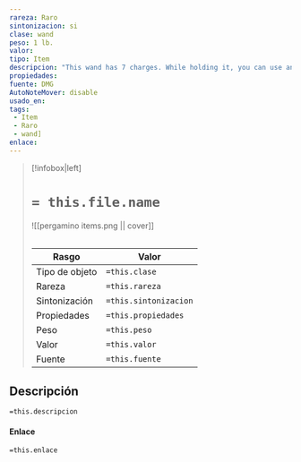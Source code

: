 ```yaml
---
rareza: Raro
sintonizacion: si
clase: wand
peso: 1 lb.
valor: 
tipo: Item
descripcion: "This wand has 7 charges. While holding it, you can use an action and expend 1 charge to speak its command word. For the next minute, you know the direction of the nearest creature hostile to you within 60 feet, but not its distance from you. The wand can sense the presence of hostile creatures that are ethereal, invisible, disguised, or hidden, as well as those in plain sight. The effect ends if you stop holding the wand.The wand regains 1d6 + 1 expended charges daily at dawn. If you expend the wand&#x27;s last charge, roll a d20. On a 1, the wand crumbles into ashes and is destroyed."
propiedades: 
fuente: DMG
AutoNoteMover: disable
usado_en:  
tags: 
 - Item
 - Raro
 - wand]
enlace: 
---
```


> [!infobox|left]
>  # `= this.file.name`
> ![[pergamino items.png || cover]]
> ######   
> |Rasgo | Valor |
> | --- | --- |
> | Tipo de objeto| `=this.clase`|
>  | Rareza| `=this.rareza`|
> | Sintonización | `=this.sintonizacion` |
> | Propiedades | `=this.propiedades` |
>  | Peso | `=this.peso` |
> | Valor | `=this.valor` |
> | Fuente | `=this.fuente` |


## Descripción
`=this.descripcion`

#### Enlace
`=this.enlace`